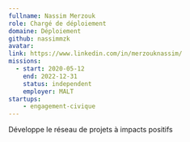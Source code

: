 ```yaml
---
fullname: Nassim Merzouk
role: Chargé de déploiement
domaine: Déploiement
github: nassimmzk
avatar:
link: https://www.linkedin.com/in/merzouknassim/
missions:
  - start: 2020-05-12
    end: 2022-12-31
    status: independent
    employer: MALT
startups:
    - engagement-civique
---
```


Développe le réseau de projets à impacts positifs
